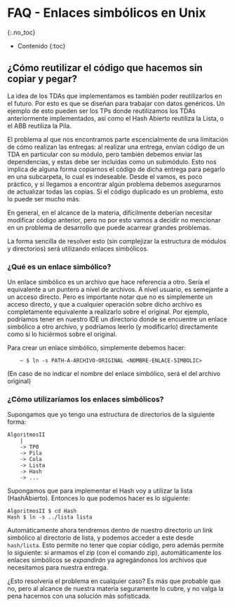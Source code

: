 # FAQ - Enlaces simbólicos en Unix
{:.no_toc}

* Contenido
{:toc}

## ¿Cómo reutilizar el código que hacemos sin copiar y pegar?

La idea de los TDAs que implementamos es también poder reutilizarlos en el futuro. 
Por esto es que se diseñan para trabajar con datos genéricos. Un ejemplo de esto
pueden ser los TPs donde reutilizamos los TDAs anteriormente implementados, 
así como el Hash Abierto reutiliza la Lista, o el ABB reutiliza la Pila. 

El problema al que nos encontramos parte escencialmente de una limitación de cómo
realizan las entregas: al realizar una entrega, envían código de un TDA en particular
con su módulo, pero también debemos enviar las dependencias, y estas debe ser incluídas
como un submódulo. Esto nos implica de alguna forma copiarnos el código de dicha entrega
para pegarlo en una subcarpeta, lo cual es indeseable. Desde el vamos, es poco práctico,
y si llegamos a encontrar algún problema debemos asegurarnos de actualizar todas las
copias. Si el código duplicado es un problema, esto lo puede ser mucho más. 

En general, en el alcance de la materia, difícilmente deberían necesitar modificar código 
anterior, pero no por esto vamos a decidir no mencionar en un problema de desarrollo que
puede acarrear grandes problemas. 

La forma sencilla de resolver esto (sin complejizar la estructura de módulos y directorios)
será utilizando enlaces simbólicos.

### ¿Qué es un enlace simbólico?

Un enlace simbólico es un archivo que hace referencia a otro. Sería el equivalente a un
puntero a nivel de archivos. A nivel usuario, es semejante a un acceso directo. Pero es
importante notar que no es simplemente un acceso directo, y que a cualquier operación
sobre dicho archivo es completamente equivalente a realizarlo sobre el original. 
Por ejemplo, podríamos tener en nuestro IDE un directorio donde se encuentre un enlace
simbólico a otro archivo, y podríamos leerlo (y modificarlo) directamente como si lo
hiciérmos sobre el original. 

Para crear un enlace simbólico, simplemente debemos hacer: 

```
	~ $ ln -s PATH-A-ARCHIVO-ORIGINAL <NOMBRE-ENLACE-SIMBOLIC>
```
(En caso de no indicar el nombre del enlace simbólico, será el del archivo original)

### ¿Cómo utilizaríamos los enlaces simbólicos?

Supongamos que yo tengo una estructura de directorios de la siguiente forma: 
```
AlgoritmosII
	|
	-> TP0
	-> Pila
	-> Cola
	-> Lista
	-> Hash
	-> ...
```

Supongamos que para implementar el Hash voy a utilizar la lista (HashAbierto). 
Entonces lo que podemos hacer es lo siguiente: 

```
AlgoritmosII $ cd Hash
Hash $ ln -s ../lista lista
```

Automáticamente ahora tendremos dentro de nuestro directorio un link simbólico al directorio
de lista, y podemos acceder a este desde `hash/lista`. Esto permite no tener que copiar código,
pero además permite lo siguiente: si armamos el zip (con el comando zip), automáticamente
los enlaces simbólicos se _expandirán_ ya agregándonos los archivos que necesitamos para nuestra
entrega. 

¿Esto resolvería el problema en cualquier caso? Es más que probable que no, pero al alcance de nuestra
materia seguramente lo cubre, y no valga la pena hacernos con una solución más sofisticada. 

